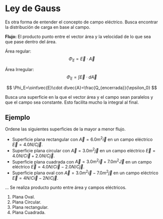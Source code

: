 # Ley de Gauss

Es otra forma de entender el concepto de campo eléctrico. Busca encontrar la distribución de carga en base al campo.

**Flujo:** El producto punto entre el vector área y la velocidad de lo que sea que pase dentro del área.

Área regular:
$$
\Phi_E=\vec{E}\cdot\vec{A}
$$

Área Irregular:
$$
\Phi_E=\int\vec{E}\cdot d\vec{A}
$$

$$
\Phi_E=\oint\vec{E}\cdot d\vec{A}=\frac{Q_{encerrada}}{\epsilon_0}
$$

Busca una superficie en la que el vector área y el campo sean paralelos y que el campo sea constante. Esto facilita mucho la integral al final.

## Ejemplo
Ordene las siguientes superficies de la mayor a menor flujo.
* Superficie plana rectangular con $\vec{A}=6.0m^2\vec{i}$ en un campo eléctrico $\vec{E}=4.0N/C\vec{j}$.
* Superficie plana circular con $\vec{A}=3.0m^2\vec{j}$ en un campo eléctrico $\vec{E}=4.0N/C\vec{i}+2.0N/C\vec{j}$.
* Superficie plana cuadrada con $\vec{A}=3.0m^2\vec{i}+7.0m^2\vec{J}$ en un campo eléctrico $\vec{E}=4.0N/C\vec{i}-2.0N/C\vec{j}$.
* Superficie plana oval con $\vec{A}=3.0m^2\vec{i}-7.0m^2\vec{j}$ en un campo eléctrico $\vec{E}=4N/C\vec{i}-2N/C\vec{j}$.

... Se realiza producto punto entre área y campos eléctricos.

1. Plana Oval.
2. Plana Circular.
3. Plana rectangular.
4. Plana Cuadrada.

